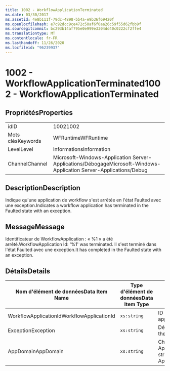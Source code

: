 ```yaml
---
title: 1002 - WorkflowApplicationTerminated
ms.date: 03/30/2017
ms.assetid: 4e8b111f-79dc-4898-bb4a-e9b36f69420f
ms.openlocfilehash: e7c92dcc9ce472c50af6f0aa26c59f55d62fbb9f
ms.sourcegitcommit: bc293b14af795e0e999e3304dd40c0222cf2ffe4
ms.translationtype: MT
ms.contentlocale: fr-FR
ms.lasthandoff: 11/26/2020
ms.locfileid: "96239937"
---
```

# <a name="1002---workflowapplicationterminated"></a><span data-ttu-id="f9344-102">1002 - WorkflowApplicationTerminated</span><span class="sxs-lookup"><span data-stu-id="f9344-102">1002 - WorkflowApplicationTerminated</span></span>

## <a name="properties"></a><span data-ttu-id="f9344-103">Propriétés</span><span class="sxs-lookup"><span data-stu-id="f9344-103">Properties</span></span>  
  
|||  
|-|-|  
|<span data-ttu-id="f9344-104">id</span><span class="sxs-lookup"><span data-stu-id="f9344-104">ID</span></span>|<span data-ttu-id="f9344-105">1002</span><span class="sxs-lookup"><span data-stu-id="f9344-105">1002</span></span>|  
|<span data-ttu-id="f9344-106">Mots clés</span><span class="sxs-lookup"><span data-stu-id="f9344-106">Keywords</span></span>|<span data-ttu-id="f9344-107">WFRuntime</span><span class="sxs-lookup"><span data-stu-id="f9344-107">WFRuntime</span></span>|  
|<span data-ttu-id="f9344-108">Level</span><span class="sxs-lookup"><span data-stu-id="f9344-108">Level</span></span>|<span data-ttu-id="f9344-109">Informations</span><span class="sxs-lookup"><span data-stu-id="f9344-109">Information</span></span>|  
|<span data-ttu-id="f9344-110">Channel</span><span class="sxs-lookup"><span data-stu-id="f9344-110">Channel</span></span>|<span data-ttu-id="f9344-111">Microsoft-Windows-Application Server-Applications/Débogage</span><span class="sxs-lookup"><span data-stu-id="f9344-111">Microsoft-Windows-Application Server-Applications/Debug</span></span>|  
  
## <a name="description"></a><span data-ttu-id="f9344-112">Description</span><span class="sxs-lookup"><span data-stu-id="f9344-112">Description</span></span>  

 <span data-ttu-id="f9344-113">Indique qu'une application de workflow s'est arrêtée en l'état Faulted avec une exception.</span><span class="sxs-lookup"><span data-stu-id="f9344-113">Indicates a workflow application has terminated in the Faulted state with an exception.</span></span>  
  
## <a name="message"></a><span data-ttu-id="f9344-114">Message</span><span class="sxs-lookup"><span data-stu-id="f9344-114">Message</span></span>  

 <span data-ttu-id="f9344-115">Identificateur de WorkflowApplication : « %1 » a été arrêté.</span><span class="sxs-lookup"><span data-stu-id="f9344-115">WorkflowApplication Id: '%1' was terminated.</span></span> <span data-ttu-id="f9344-116">Il s'est terminé dans l'état Faulted avec une exception.</span><span class="sxs-lookup"><span data-stu-id="f9344-116">It has completed in the Faulted state with an exception.</span></span>  
  
## <a name="details"></a><span data-ttu-id="f9344-117">Détails</span><span class="sxs-lookup"><span data-stu-id="f9344-117">Details</span></span>  
  
|<span data-ttu-id="f9344-118">Nom d'élément de données</span><span class="sxs-lookup"><span data-stu-id="f9344-118">Data Item Name</span></span>|<span data-ttu-id="f9344-119">Type d'élément de données</span><span class="sxs-lookup"><span data-stu-id="f9344-119">Data Item Type</span></span>|<span data-ttu-id="f9344-120">Description</span><span class="sxs-lookup"><span data-stu-id="f9344-120">Description</span></span>|  
|--------------------|--------------------|-----------------|  
|<span data-ttu-id="f9344-121">WorkflowApplicationId</span><span class="sxs-lookup"><span data-stu-id="f9344-121">WorkflowApplicationId</span></span>|`xs:string`|<span data-ttu-id="f9344-122">ID d'application de flux de travail</span><span class="sxs-lookup"><span data-stu-id="f9344-122">The workflow application id</span></span>|  
|<span data-ttu-id="f9344-123">Exception</span><span class="sxs-lookup"><span data-stu-id="f9344-123">Exception</span></span>|`xs:string`|<span data-ttu-id="f9344-124">Détails de l'exception</span><span class="sxs-lookup"><span data-stu-id="f9344-124">The exception details for the exception</span></span>|  
|<span data-ttu-id="f9344-125">AppDomain</span><span class="sxs-lookup"><span data-stu-id="f9344-125">AppDomain</span></span>|`xs:string`|<span data-ttu-id="f9344-126">Chaîne retournée par AppDomain.CurrentDomain.FriendlyName.</span><span class="sxs-lookup"><span data-stu-id="f9344-126">The string returned by AppDomain.CurrentDomain.FriendlyName.</span></span>|
